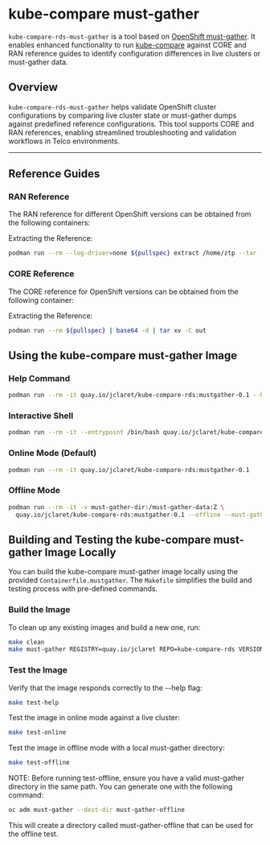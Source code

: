 # kube-compare must-gather

`kube-compare-rds-must-gather` is a tool based on [OpenShift must-gather](https://github.com/openshift/must-gather). It enables enhanced functionality to run [kube-compare](https://github.com/openshift/kube-compare) against CORE and RAN reference guides to identify configuration differences in live clusters or must-gather data.

## Overview

`kube-compare-rds-must-gather` helps validate OpenShift cluster configurations by comparing live cluster state or must-gather dumps against predefined reference configurations. This tool supports CORE and RAN references, enabling streamlined troubleshooting and validation workflows in Telco environments.

---

## Reference Guides

### RAN Reference

The RAN reference for different OpenShift versions can be obtained from the following containers:

[version]: registry.redhat.io/openshift4/ztp-site-generate-rhel[version]:v[version]

Extracting the Reference:
```sh
podman run --rm --log-driver=none ${pullspec} extract /home/ztp --tar | tar x -C ./out
```

### CORE Reference

The CORE reference for OpenShift versions can be obtained from the following container:

[version]: registry.redhat.io/openshift4/openshift-telco-core-rds-rhel[version]:v[version]

Extracting the Reference:
```sh
podman run --rm ${pullspec} | base64 -d | tar xv -C out
```

## Using the kube-compare must-gather Image

### Help Command

```sh
podman run --rm -it quay.io/jclaret/kube-compare-rds:mustgather-0.1 --help
```

### Interactive Shell

```sh
podman run --rm -it --entrypoint /bin/bash quay.io/jclaret/kube-compare-rds:mustgather-0.1
```

### Online Mode (Default)

```sh
podman run --rm -it quay.io/jclaret/kube-compare-rds:mustgather-0.1
```

### Offline Mode

```sh
podman run --rm -it -v must-gather-dir:/must-gather-data:Z \
  quay.io/jclaret/kube-compare-rds:mustgather-0.1 --offline --must-gather-dir /must-gather-data
```

## Building and Testing the kube-compare must-gather Image Locally

You can build the kube-compare must-gather image locally using the provided `Containerfile.mustgather`. The `Makefile` simplifies the build and testing process with pre-defined commands.

### Build the Image

To clean up any existing images and build a new one, run:

```sh
make clean
make must-gather REGISTRY=quay.io/jclaret REPO=kube-compare-rds VERSION=0.1
```
### Test the Image

Verify that the image responds correctly to the --help flag:

```sh
make test-help
```

Test the image in online mode against a live cluster:

```sh
make test-online
```

Test the image in offline mode with a local must-gather directory:

```sh
make test-offline
```

NOTE: Before running test-offline, ensure you have a valid must-gather directory in the same path. You can generate one with the following command:
```sh
oc adm must-gather --dest-dir must-gather-offline
```

This will create a directory called must-gather-offline that can be used for the offline test.

